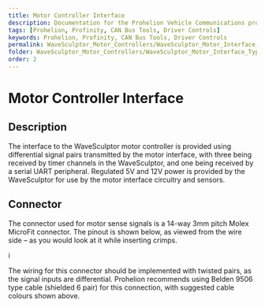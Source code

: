 ```yaml
---
title: Motor Controller Interface
description: Documentation for the Prohelion Vehicle Communications protocol
tags: [Prohelion, Profinity, CAN Bus Tools, Driver Controls]
keywords: Prohelion, Profinity, CAN Bus Tools, Driver Controls
permalink: WaveSculptor_Motor_Controllers/WaveSculptor_Motor_Interface_Type_1/Motor_Controller_Interface.html
folder: WaveSculptor_Motor_Controllers/WaveSculptor_Motor_Interface_Type_1
order: 2
---
```


# Motor Controller Interface

## Description 

The interface to the WaveSculptor motor controller is provided using differential signal pairs transmitted by the motor interface, with three being received by timer channels in the WaveSculptor, and one being received by a serial UART peripheral.  Regulated 5V and 12V power is provided by the WaveSculptor for use by the motor interface circuitry and sensors.

## Connector

The connector used for motor sense signals is a 14-way 3mm pitch Molex MicroFit connector.  The pinout is shown below, as viewed from the wire side – as you would look at it while inserting crimps.  

i

The wiring for this connector should be implemented with twisted pairs, as the signal inputs are differential.  Prohelion recommends using Belden 9506 type cable (shielded 6 pair) for this connection, with suggested cable colours shown above.


